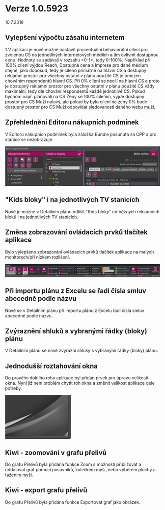 ﻿# Verze 1.0.5923
10.7.2018

## Vylepšení výpočtu zásahu internetem
1.V aplikaci je nově možné nastavit procentuální behaviorální cílení pro zvolenou CS na jednotlivých internetových médiích a tím ovlivnit dostupnou cenu. 
Hodnoty se zadávají v rozsahu <0-1>, tedy 0-100%. Například při 100% cílení vyjdou Reach, Dostupná cena a Imprese pro dané médium stejně, jako doposud, tedy je cíleno primárně na hlavní CS a dostupný reklamní prostor pro všechny ostatní v plánu použité CS je omezen chováním respondentů hlavní CS. 
Při 0% cílení se necílí na hlavní CS a proto je dostupný reklamní prostor pro všechny ostatní v plánu použité CS vždy maximální, tedy dle chování respondentů každé jednotlivé CS. 
Pokud bychom např. plánovali na CS Ženy se 100% cílením, vyjde dostupný prostor pro CS Muži nulový, ale pokud by bylo cílení na ženy 0% bude dostupný prostor pro CS Muži odpovídat sledovanosti daného webu muži.


## Zpřehlednění Editoru nákupních podmínek
V Editoru nákupních podmínek byla záložka Bundle posunuta za CPP a pro stanice se nezobrazuje.

![bundle](../data/Bundle.png "Zalozka bundle presunuta")

## "Kids bloky" i na jednotlivých TV stanicích
Nově je možné v Detailním plánu odlišit "Kids bloky" od běžných reklamních bloků i na jednotlivých TV stanicích.


## Změna zobrazování ovládacích prvků tlačítek aplikace
Bylo vylepšeno zobrazování ovládacích prvků tlačítek aplikace na malých monitorech/při nízkém rozlišení.

![ribbon](../data/ribbon.png "Zmenseni ikon")

## Při importu plánu z Excelu se řadí čísla smluv abecedně podle názvu
Nově se v Detailním plánu při importu plánu z Excelu řadí čísla smluv abecedně podle názvu.


## Zvýraznění shluků s vybranými řádky (bloky) plánu 
V Detailním plánu se nově zvýrazní shluky s vybranými řádky (bloky) plánu.

## Jednodušší roztahování okna
Do pravého dolního rohu aplikace byl přidán prvek pro úpravu velikosti okna. Nyní již není problém chytit roh okna a změnit velikost aplikace dele potřeby.

![roztahovak](../data/roztahovak.png "Jednodussi roztahovani okna")

## Kiwi - zoomování v grafu přelivů
Do grafu Přelivů byla přidána funkce Zoom s možností přibližovat a oddalovat graf pomocí posuvníků, kolečkem myši, nebo výběrem plochy a tažením myši.


## Kiwi - export grafu přelivů
Do grafu Přelivů byla přidána funkce Exportovat graf jako obrázek.






